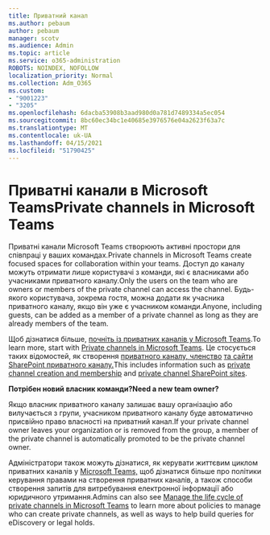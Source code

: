 ```yaml
---
title: Приватний канал
ms.author: pebaum
author: pebaum
manager: scotv
ms.audience: Admin
ms.topic: article
ms.service: o365-administration
ROBOTS: NOINDEX, NOFOLLOW
localization_priority: Normal
ms.collection: Adm_O365
ms.custom:
- "9001223"
- "3205"
ms.openlocfilehash: 6dacba53908b3aad980d0a781d7489334a5ec054
ms.sourcegitcommit: 8bc60ec34bc1e40685e3976576e04a2623f63a7c
ms.translationtype: MT
ms.contentlocale: uk-UA
ms.lasthandoff: 04/15/2021
ms.locfileid: "51790425"
---
```

# <a name="private-channels-in-microsoft-teams"></a><span data-ttu-id="05d26-102">Приватні канали в Microsoft Teams</span><span class="sxs-lookup"><span data-stu-id="05d26-102">Private channels in Microsoft Teams</span></span>

<span data-ttu-id="05d26-103">Приватні канали Microsoft Teams створюють активні простори для співпраці у ваших командах.</span><span class="sxs-lookup"><span data-stu-id="05d26-103">Private channels in Microsoft Teams create focused spaces for collaboration within your teams.</span></span> <span data-ttu-id="05d26-104">Доступ до каналу можуть отримати лише користувачі з команди, які є власниками або учасниками приватного каналу.</span><span class="sxs-lookup"><span data-stu-id="05d26-104">Only the users on the team who are owners or members of the private channel can access the channel.</span></span> <span data-ttu-id="05d26-105">Будь-якого користувача, зокрема гостя, можна додати як учасника приватного каналу, якщо він уже є учасником команди.</span><span class="sxs-lookup"><span data-stu-id="05d26-105">Anyone, including guests, can be added as a member of a private channel as long as they are already members of the team.</span></span>

<span data-ttu-id="05d26-106">Щоб дізнатися більше, [почніть із приватних каналів у Microsoft Teams](https://docs.microsoft.com/MicrosoftTeams/private-channels).</span><span class="sxs-lookup"><span data-stu-id="05d26-106">To learn more, start with [Private channels in Microsoft Teams](https://docs.microsoft.com/MicrosoftTeams/private-channels).</span></span> <span data-ttu-id="05d26-107">Це стосується таких відомостей, як створення [приватного каналу, членство](https://docs.microsoft.com/MicrosoftTeams/private-channels#private-channel-creation-and-membership) [та сайти SharePoint приватного каналу.](https://docs.microsoft.com/MicrosoftTeams/private-channels#private-channel-sharepoint-sites)</span><span class="sxs-lookup"><span data-stu-id="05d26-107">This includes information such as [private channel creation and membership](https://docs.microsoft.com/MicrosoftTeams/private-channels#private-channel-creation-and-membership) and [private channel SharePoint sites](https://docs.microsoft.com/MicrosoftTeams/private-channels#private-channel-sharepoint-sites).</span></span>

<span data-ttu-id="05d26-108">**Потрібен новий власник команди?**</span><span class="sxs-lookup"><span data-stu-id="05d26-108">**Need a new team owner?**</span></span>

<span data-ttu-id="05d26-109">Якщо власник приватного каналу залишає вашу організацію або вилучається з групи, учасником приватного каналу буде автоматично присвійно право власності на приватний канал.</span><span class="sxs-lookup"><span data-stu-id="05d26-109">If your private channel owner leaves your organization or is removed from the group, a member of the private channel is automatically promoted to be the private channel owner.</span></span>

<span data-ttu-id="05d26-110">Адміністратори також можуть дізнатися, як керувати життєвим циклом приватних каналів у [Microsoft Teams,](https://docs.microsoft.com/MicrosoftTeams/private-channels-life-cycle-management) щоб дізнатися більше про політики керування правами на створення приватних каналів, а також способи створення запитів для витребування електронної інформації або юридичного утримання.</span><span class="sxs-lookup"><span data-stu-id="05d26-110">Admins can also see [Manage the life cycle of private channels in Microsoft Teams](https://docs.microsoft.com/MicrosoftTeams/private-channels-life-cycle-management) to learn more about policies to manage who can create private channels, as well as ways to help build queries for eDiscovery or legal holds.</span></span>
